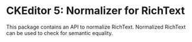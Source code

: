 # CKEditor 5: Normalizer for RichText

This package contains an API to normalize RichText.
Normalized RichText can be used to check for semantic equality.
